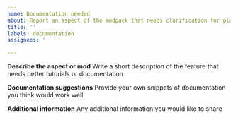 ```yaml
---
name: Documentation needed
about: Report an aspect of the modpack that needs clarification for players
title: ''
labels: documentation
assignees: ''

---
```


**Describe the aspect or mod**
Write a short description of the feature that needs better tutorials or documentation

**Documentation suggestions**
Provide your own snippets of documentation you think would work well

**Additional information**
Any additional information you would like to share
